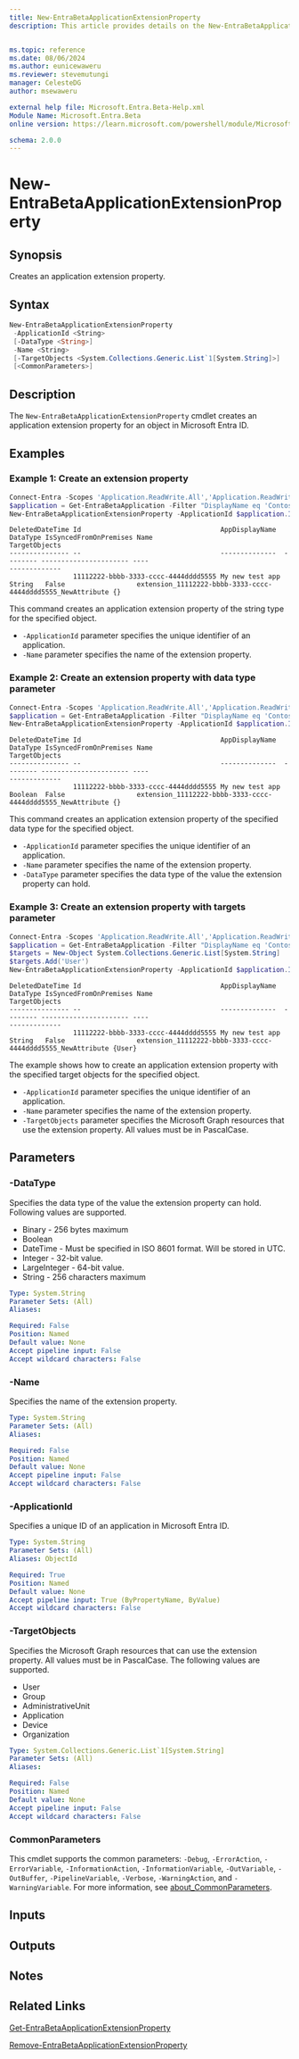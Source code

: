 ```yaml
---
title: New-EntraBetaApplicationExtensionProperty
description: This article provides details on the New-EntraBetaApplicationExtensionProperty command.


ms.topic: reference
ms.date: 08/06/2024
ms.author: eunicewaweru
ms.reviewer: stevemutungi
manager: CelesteDG
author: msewaweru

external help file: Microsoft.Entra.Beta-Help.xml
Module Name: Microsoft.Entra.Beta
online version: https://learn.microsoft.com/powershell/module/Microsoft.Entra.Beta/New-EntraBetaApplicationExtensionProperty

schema: 2.0.0
---
```


# New-EntraBetaApplicationExtensionProperty

## Synopsis

Creates an application extension property.

## Syntax

```powershell
New-EntraBetaApplicationExtensionProperty
 -ApplicationId <String>
 [-DataType <String>]
 -Name <String>
 [-TargetObjects <System.Collections.Generic.List`1[System.String]>]
 [<CommonParameters>]
```

## Description

The `New-EntraBetaApplicationExtensionProperty` cmdlet creates an application extension property for an object in Microsoft Entra ID.

## Examples

### Example 1: Create an extension property

```powershell
Connect-Entra -Scopes 'Application.ReadWrite.All','Application.ReadWrite.OwnedBy'
$application = Get-EntraBetaApplication -Filter "DisplayName eq 'Contoso Helpdesk Application'"
New-EntraBetaApplicationExtensionProperty -ApplicationId $application.Id -Name 'NewAttribute'
```

```Output
DeletedDateTime Id                                   AppDisplayName  DataType IsSyncedFromOnPremises Name                                                    TargetObjects
--------------- --                                   --------------  -------- ---------------------- ----                                                    -------------
                11112222-bbbb-3333-cccc-4444dddd5555 My new test app String   False                  extension_11112222-bbbb-3333-cccc-4444dddd5555_NewAttribute {}
```

This command creates an application extension property of the string type for the specified object.

- `-ApplicationId` parameter specifies the unique identifier of an application.
- `-Name` parameter specifies the name of the extension property.

### Example 2: Create an extension property with data type parameter

```powershell
Connect-Entra -Scopes 'Application.ReadWrite.All','Application.ReadWrite.OwnedBy'
$application = Get-EntraBetaApplication -Filter "DisplayName eq 'Contoso Helpdesk Application'"
New-EntraBetaApplicationExtensionProperty -ApplicationId $application.Id -Name 'NewAttribute1' -DataType 'Boolean'
```

```Output
DeletedDateTime Id                                   AppDisplayName  DataType IsSyncedFromOnPremises Name                                                    TargetObjects
--------------- --                                   --------------  -------- ---------------------- ----                                                    -------------
                11112222-bbbb-3333-cccc-4444dddd5555 My new test app Boolean  False                  extension_11112222-bbbb-3333-cccc-4444dddd5555_NewAttribute {}
```

This command creates an application extension property of the specified data type for the specified object.

- `-ApplicationId` parameter specifies the unique identifier of an application.
- `-Name` parameter specifies the name of the extension property.
- `-DataType` parameter specifies the data type of the value the extension property can hold.

### Example 3: Create an extension property with targets parameter

```powershell
Connect-Entra -Scopes 'Application.ReadWrite.All','Application.ReadWrite.OwnedBy'
$application = Get-EntraBetaApplication -Filter "DisplayName eq 'Contoso Helpdesk Application'"
$targets = New-Object System.Collections.Generic.List[System.String]
$targets.Add('User')
New-EntraBetaApplicationExtensionProperty -ApplicationId $application.Id -Name 'NewAttribute2' -TargetObjects $targets
```

```Output
DeletedDateTime Id                                   AppDisplayName  DataType IsSyncedFromOnPremises Name                                                    TargetObjects
--------------- --                                   --------------  -------- ---------------------- ----                                                    -------------
                11112222-bbbb-3333-cccc-4444dddd5555 My new test app String   False                  extension_11112222-bbbb-3333-cccc-4444dddd5555_NewAttribute {User}
```

The example shows how to create an application extension property with the specified target objects for the specified object.

- `-ApplicationId` parameter specifies the unique identifier of an application.
- `-Name` parameter specifies the name of the extension property.
- `-TargetObjects` parameter specifies the Microsoft Graph resources that use the extension property. All values must be in PascalCase.

## Parameters

### -DataType

Specifies the data type of the value the extension property can hold. Following values are supported.

- Binary - 256 bytes maximum
- Boolean
- DateTime - Must be specified in ISO 8601 format. Will be stored in UTC.
- Integer - 32-bit value.
- LargeInteger - 64-bit value.
- String - 256 characters maximum

```yaml
Type: System.String
Parameter Sets: (All)
Aliases:

Required: False
Position: Named
Default value: None
Accept pipeline input: False
Accept wildcard characters: False
```

### -Name

Specifies the name of the extension property.

```yaml
Type: System.String
Parameter Sets: (All)
Aliases:

Required: False
Position: Named
Default value: None
Accept pipeline input: False
Accept wildcard characters: False
```

### -ApplicationId

Specifies a unique ID of an application in Microsoft Entra ID.

```yaml
Type: System.String
Parameter Sets: (All)
Aliases: ObjectId

Required: True
Position: Named
Default value: None
Accept pipeline input: True (ByPropertyName, ByValue)
Accept wildcard characters: False
```

### -TargetObjects

Specifies the Microsoft Graph resources that can use the extension property. All values must be in PascalCase. The following values are supported.

- User
- Group
- AdministrativeUnit
- Application
- Device
- Organization

```yaml
Type: System.Collections.Generic.List`1[System.String]
Parameter Sets: (All)
Aliases:

Required: False
Position: Named
Default value: None
Accept pipeline input: False
Accept wildcard characters: False
```

### CommonParameters

This cmdlet supports the common parameters: `-Debug`, `-ErrorAction`, `-ErrorVariable`, `-InformationAction`, `-InformationVariable`, `-OutVariable`, `-OutBuffer`, `-PipelineVariable`, `-Verbose`, `-WarningAction`, and `-WarningVariable`. For more information, see [about_CommonParameters](https://go.microsoft.com/fwlink/?LinkID=113216).

## Inputs

## Outputs

## Notes

## Related Links

[Get-EntraBetaApplicationExtensionProperty](Get-EntraBetaApplicationExtensionProperty.md)

[Remove-EntraBetaApplicationExtensionProperty](Remove-EntraBetaApplicationExtensionProperty.md)
